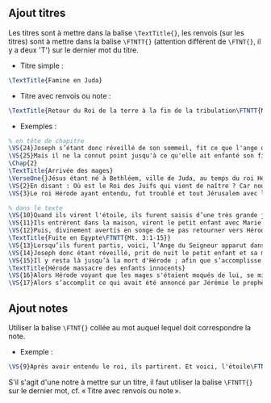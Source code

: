## Ajout titres

Les titres sont à mettre dans la balise `\TextTitle{}`, les renvois (sur les titres) sont à mettre dans la balise `\FTNTT{}` (attention différent de `\FTNT{}`, il y a deux 'T') sur le dernier mot du titre.

* Titre simple :
```tex
\TextTitle{Famine en Juda}
```

* Titre avec renvois ou note :
```tex
\TextTitle{Retour du Roi de la terre à la fin de la tribulation\FTNTT{Mc. 13:24-27 ; Lu. 21:25-28.}}
```

* Exemples :

```tex
% en tête de chapitre
\VS{24}Joseph s’étant donc réveillé de son sommeil, fit ce que l'ange du Seigneur lui avait ordonné, et il prit sa femme.
\VS{25}Mais il ne la connut point jusqu'à ce qu'elle ait enfanté son fils premier-né, auquel il donna le nom de Jésus.
\Chap{2}
\TextTitle{Arrivée des mages}
\VerseOne{}Jésus étant né à Bethléem, ville de Juda, au temps du roi Hérode, voici des mages d'Orient arrivèrent à Jérusalem.
\VS{2}En disant : Où est le Roi des Juifs qui vient de naître ? Car nous avons vu son étoile en Orient, et nous sommes venus l'adorer.
\VS{3}Le roi Hérode ayant entendu, fut troublé et tout Jérusalem avec lui.

% dans le texte
\VS{10}Quand ils virent l'étoile, ils furent saisis d’une très grande joie.
\VS{11}Ils entrèrent dans la maison, virent le petit enfant avec Marie sa mère, se prosternèrent et l’adorèrent. Ils ouvrirent ensuite leurs trésors et lui offrirent des présents : De l'or, de l'encens et de la myrrhe.
\VS{12}Puis, divinement avertis en songe de ne pas retourner vers Hérode, ils regagnèrent leur pays par un autre chemin.
\TextTitle{Fuite en Egypte\FTNTT{Mt. 3:1-15}}
\VS{13}Lorsqu’ils furent partis, voici, l’Ange du Seigneur apparut dans un songe à Joseph, et lui dit : Lève-toi et prends le petit enfant et sa mère, fuis en Egypte, et demeure là, jusqu'à ce que je te le dise ; car Hérode cherchera le petit enfant pour le faire mourir.
\VS{14}Joseph donc étant réveillé, prit de nuit le petit enfant et sa mère, et se retira en Egypte.
\VS{15}Il y resta là jusqu’à la mort d'Hérode ; afin que s’accomplisse ce que le Seigneur avait annoncé par le prophète : J'ai appelé mon Fils hors d'Egypte\FTNT{Os. 11:1}.
\TextTitle{Hérode massacre des enfants innocents}
\VS{16}Alors Hérode voyant que les mages s'étaient moqués de lui, se mit dans une grande colère, et il envoya tuer tous les enfants qui étaient à Bethléem, et dans tout son territoire ; depuis l'âge de deux ans, et au-dessous, selon la date dont il s'était exactement enquis auprès des mages.
\VS{17}Alors s’accomplit ce qui avait été annoncé par Jérémie le prophète :
```

## Ajout notes

Utiliser la balise `\FTNT{}` collée au mot auquel lequel doit correspondre la note.

* Exemple :

```tex
\VS{9}Après avoir entendu le roi, ils partirent. Et voici, l'étoile\FTNT{Il est évident que cette étoile qui se déplace pour guider les mages n’est pas une étoile ordinaire. Il s’agit de Jésus-Christ lui-même (Ap. 22:16).} qu'ils avaient vue en Orient allait devant eux, jusqu’au moment où, arrivée au-dessus du lieu où était le petit enfant, elle s’arrêta.
```

S'il s'agit d'une notre à mettre sur un titre, il faut utiliser la balise `\FTNTT{}` sur le dernier mot, cf. « Titre avec renvois ou note ».
